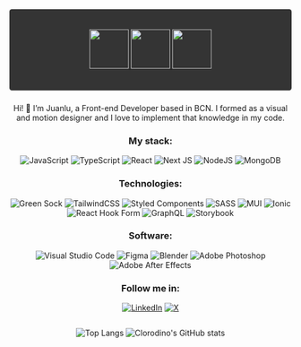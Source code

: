 <div align="center">
<div 
  style="background-color: #343434; width: '100%'; padding: 2.25rem 0; border-radius: 4.5px">
  <a href='https://juanlucastro.com/' target='_blank'>
    <img src="https://juanlu-castro.vercel.app/images/J.svg" style="background: #343434;" height="70" />
    <img src="https://juanlu-castro.vercel.app/images/C.svg" style="background: #343434;" height="70" />
    <img src="https://juanlu-castro.vercel.app/images/Head.svg" style="background: #343434;" height="70" />
  </a>
</div>

###

Hi! 👋 I’m Juanlu, a Front-end Developer based in BCN. I formed as a visual and motion designer and I love to implement that knowledge in my code.

### My stack:

![JavaScript](https://img.shields.io/badge/javascript-%23323330.svg?style=for-the-badge&logo=javascript&logoColor=%23F7DF1E)
![TypeScript](https://img.shields.io/badge/typescript-%23007ACC.svg?style=for-the-badge&logo=typescript&logoColor=white)
![React](https://img.shields.io/badge/react-%2320232a.svg?style=for-the-badge&logo=react&logoColor=%2361DAFB)
![Next JS](https://img.shields.io/badge/Next-black?style=for-the-badge&logo=next.js&logoColor=white)
![NodeJS](https://img.shields.io/badge/node.js-6DA55F?style=for-the-badge&logo=node.js&logoColor=white)
![MongoDB](https://img.shields.io/badge/MongoDB-%234ea94b.svg?style=for-the-badge&logo=mongodb&logoColor=white)

### Technologies:

![Green Sock](https://img.shields.io/badge/green%20sock-88CE02?style=for-the-badge&logo=greensock&logoColor=white)
![TailwindCSS](https://img.shields.io/badge/tailwindcss-%2338B2AC.svg?style=for-the-badge&logo=tailwind-css&logoColor=white)
![Styled Components](https://img.shields.io/badge/styled--components-DB7093?style=for-the-badge&logo=styled-components&logoColor=white)
![SASS](https://img.shields.io/badge/SASS-hotpink.svg?style=for-the-badge&logo=SASS&logoColor=white)
![MUI](https://img.shields.io/badge/MUI-%230081CB.svg?style=for-the-badge&logo=mui&logoColor=white)
![Ionic](https://img.shields.io/badge/Ionic-%233880FF.svg?style=for-the-badge&logo=Ionic&logoColor=white)
![React Hook Form](https://img.shields.io/badge/React%20Hook%20Form-%23EC5990.svg?style=for-the-badge&logo=reacthookform&logoColor=white)
![GraphQL](https://img.shields.io/badge/-GraphQL-E10098?style=for-the-badge&logo=graphql&logoColor=white)
![Storybook](https://img.shields.io/badge/-Storybook-FF4785?style=for-the-badge&logo=storybook&logoColor=white)

### Software:

![Visual Studio Code](https://img.shields.io/badge/Visual%20Studio%20Code-0078d7.svg?style=for-the-badge&logo=visual-studio-code&logoColor=white)
![Figma](https://img.shields.io/badge/figma-%23F24E1E.svg?style=for-the-badge&logo=figma&logoColor=white)
![Blender](https://img.shields.io/badge/blender-%23F5792A.svg?style=for-the-badge&logo=blender&logoColor=white)
![Adobe Photoshop](https://img.shields.io/badge/adobe%20photoshop-%2331A8FF.svg?style=for-the-badge&logo=adobe%20photoshop&logoColor=white)
![Adobe After Effects](https://img.shields.io/badge/Adobe%20After%20Effects-9999FF.svg?style=for-the-badge&logo=Adobe%20After%20Effects&logoColor=white)

### Follow me in:

[![LinkedIn](https://img.shields.io/badge/linkedin-%230077B5.svg?style=for-the-badge&logo=linkedin&logoColor=white)](https://www.linkedin.com/in/juanluiscastromaldonado/)
[![X](https://img.shields.io/badge/X-%23000000.svg?style=for-the-badge&logo=X&logoColor=white)](https://twitter.com/clorodino)

<div style="
display: flex; 
justify-content: center; 
/* background-color: red; */
">

![Top Langs](https://github-readme-stats.vercel.app/api/top-langs/?username=anuraghazra&hide_progress=true&title_color=43a1c3&text_color=fafafa&bg_color=343434)
![Clorodino's GitHub stats](https://github-readme-stats.vercel.app/api/?username=clorodino&show_icons=true&title_color=43a1c3&icon_color=ff6f42&text_color=fafafa&bg_color=343434&hide=stars,contribs,issues&show=prs_merged,prs_merged_percentage)

</div>
</div>
